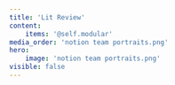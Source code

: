 ```yaml
---
title: 'Lit Review'
content:
    items: '@self.modular'
media_order: 'notion team portraits.png'
hero:
    image: 'notion team portraits.png'
visible: false
---
```

